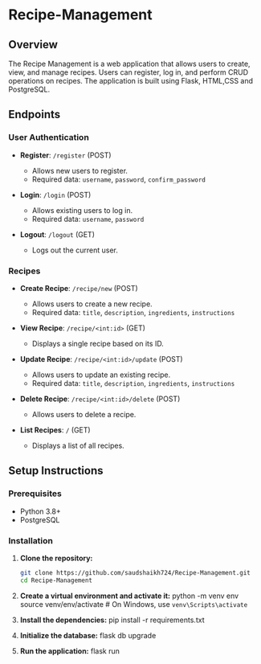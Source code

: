# Recipe-Management

## Overview

The Recipe Management is a web application that allows users to create, view, and manage recipes. Users can register, log in, and perform CRUD operations on recipes. The application is built using Flask, HTML,CSS and PostgreSQL.

## Endpoints

### User Authentication

- **Register**: `/register` (POST)

  - Allows new users to register.
  - Required data: `username`, `password`, `confirm_password`

- **Login**: `/login` (POST)

  - Allows existing users to log in.
  - Required data: `username`, `password`

- **Logout**: `/logout` (GET)
  - Logs out the current user.

### Recipes

- **Create Recipe**: `/recipe/new` (POST)

  - Allows users to create a new recipe.
  - Required data: `title`, `description`, `ingredients`, `instructions`

- **View Recipe**: `/recipe/<int:id>` (GET)

  - Displays a single recipe based on its ID.

- **Update Recipe**: `/recipe/<int:id>/update` (POST)

  - Allows users to update an existing recipe.
  - Required data: `title`, `description`, `ingredients`, `instructions`

- **Delete Recipe**: `/recipe/<int:id>/delete` (POST)

  - Allows users to delete a recipe.

- **List Recipes**: `/` (GET)
  - Displays a list of all recipes.

## Setup Instructions

### Prerequisites

- Python 3.8+
- PostgreSQL

### Installation

1. **Clone the repository:**

   ```bash
   git clone https://github.com/saudshaikh724/Recipe-Management.git
   cd Recipe-Management
   ```

2. **Create a virtual environment and activate it:**
   python -m venv env
   source venv/env/activate # On Windows, use `venv\Scripts\activate`

3. **Install the dependencies:**
   pip install -r requirements.txt

4. **Initialize the database:**
   flask db upgrade

5. **Run the application:**
   flask run
